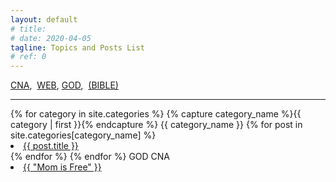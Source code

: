 ```yaml
---
layout: default
# title: 
# date: 2020-04-05
tagline: Topics and Posts List
# ref: 0
---
```


<div class = "container-fluid">
  <div class = "row justify-content-left">
    <a title="Certified Nurse Aide -Related posts" href="#CNA">CNA</a>,&nbsp;
    <a title="Web Development & Networking -Related posts" href="#WEB">WEB</a>,&nbsp;<a title="God and Faith-related posts" href="#GOD">GOD</a>,&nbsp;
    <a title="Free Online Bible" href="https://www.jw.org/en/library/bible/study-bible/books/" target="_blank">
      (BIBLE)
    </a>
  </div>
  <hr/>
{% for category in site.categories %}
  {% capture category_name %}{{ category | first }}{% endcapture %}
  <a id="{{ category_name | slugize }}">
    {{ category_name }}
  </a>
  {% for post in site.categories[category_name] %}
    <li><a id="{{ post.title }}" href="{{ post.url }}">{{ post.title }}</a>
    </li>
  {% endfor %}
{% endfor %}
  <span id="GOD">GOD CNA</span>
  <li><a href="{{ site.baseurl }}/Mom-is-Free/">{{ "Mom is Free" }}</a>
  </li>
</div>
